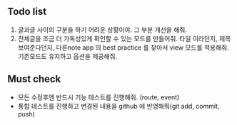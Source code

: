 ## Todo list
1. 글과글 사이의 구분을 하기 어려운 상황이야. 그 부분 개선을 해줘. 
2. 전체글을 조금 더 가독성있게 확인할 수 있는 모드를 만들어줘. 타일 이라던지, 제목보여준다던지, 다른note app 의 best practice 를 찾아서 view 모드를 적용해줘. 기존모드도 유지하고 옵션을 제공해줘. 

## Must check
- 모든 수정후엔 반드시 기능 테스트를 진행해줘. (route, event)
- 통합 테스트를 진행하고 변경된 내용을 github 에 반영해줘(git add, commit, push)
